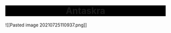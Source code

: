 <center style="background-color:black"><h1>Antaskra</h1></center>

![[Pasted image 20210725110937.png]]